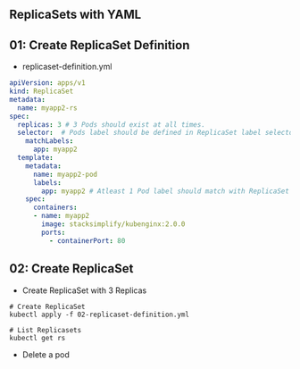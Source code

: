 ## ReplicaSets with YAML
## 01: Create ReplicaSet Definition
- replicaset-definition.yml

```yml
apiVersion: apps/v1
kind: ReplicaSet
metadata:
  name: myapp2-rs
spec:
  replicas: 3 # 3 Pods should exist at all times.
  selector:  # Pods label should be defined in ReplicaSet label selector
    matchLabels:
      app: myapp2
  template:
    metadata:
      name: myapp2-pod
      labels:
        app: myapp2 # Atleast 1 Pod label should match with ReplicaSet Label Selector
    spec:
      containers:
      - name: myapp2
        image: stacksimplify/kubenginx:2.0.0
        ports:
          - containerPort: 80
```
## 02: Create ReplicaSet
- Create ReplicaSet with 3 Replicas

```t
# Create ReplicaSet
kubectl apply -f 02-replicaset-definition.yml

# List Replicasets
kubectl get rs
```
- Delete a pod